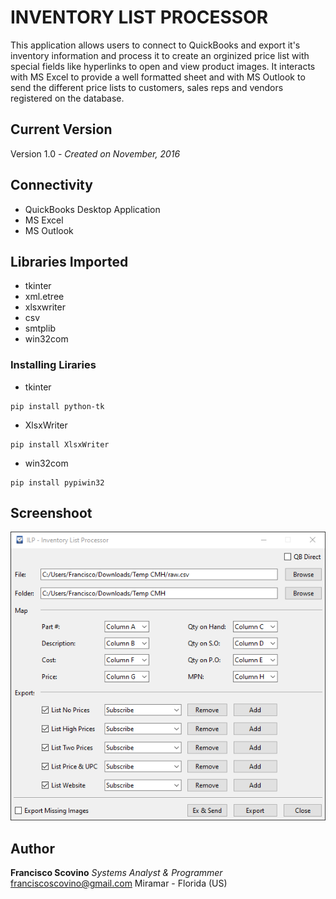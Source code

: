 
# INVENTORY LIST PROCESSOR

This application allows users to connect to QuickBooks and export it's inventory information and process it to create an orginized price list with special fields like hyperlinks to open and view product images. It interacts with MS Excel to provide a well formatted sheet and with MS Outlook to send the different price lists to customers, sales reps and vendors registered on the database.

## Current Version
Version 1.0 - *Created on November, 2016*

## Connectivity

* QuickBooks Desktop Application
* MS Excel
* MS Outlook 

## Libraries Imported

* tkinter
* xml.etree
* xlsxwriter
* csv
* smtplib
* win32com

### Installing Liraries

* tkinter
```
pip install python-tk
```

* XlsxWriter
```
pip install XlsxWriter
```

* win32com
```
pip install pypiwin32
```

## Screenshoot

![Screenshoot](https://github.com/fscovino/Inventory-List-Processor/blob/master/ilp_screenshoot.png)

## Author

**Francisco Scovino**
*Systems Analyst & Programmer*
[franciscoscovino@gmail.com](mailto:franciscoscovino@gmail.com)
Miramar - Florida (US)